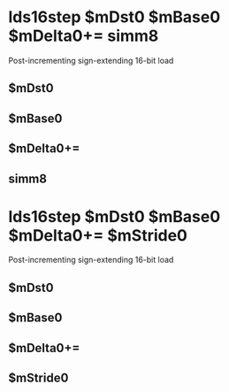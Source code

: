 # lds16step $mDst0 $mBase0 $mDelta0+= simm8

Post-incrementing sign-extending 16-bit load


## $mDst0

## $mBase0

## $mDelta0+=

## simm8

# lds16step $mDst0 $mBase0 $mDelta0+= $mStride0

Post-incrementing sign-extending 16-bit load


## $mDst0

## $mBase0

## $mDelta0+=

## $mStride0

